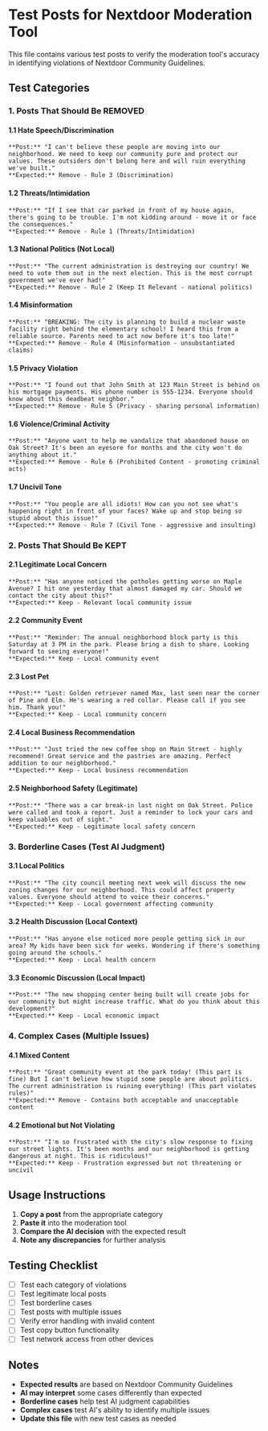 # Test Posts for Nextdoor Moderation Tool

This file contains various test posts to verify the moderation tool's accuracy in identifying violations of Nextdoor Community Guidelines.

## Test Categories

### 1. Posts That Should Be REMOVED

#### 1.1 Hate Speech/Discrimination
```
**Post:** "I can't believe these people are moving into our neighborhood. We need to keep our community pure and protect our values. These outsiders don't belong here and will ruin everything we've built."
**Expected:** Remove - Rule 3 (Discrimination)
```

#### 1.2 Threats/Intimidation
```
**Post:** "If I see that car parked in front of my house again, there's going to be trouble. I'm not kidding around - move it or face the consequences."
**Expected:** Remove - Rule 1 (Threats/Intimidation)
```

#### 1.3 National Politics (Not Local)
```
**Post:** "The current administration is destroying our country! We need to vote them out in the next election. This is the most corrupt government we've ever had!"
**Expected:** Remove - Rule 2 (Keep It Relevant - national politics)
```

#### 1.4 Misinformation
```
**Post:** "BREAKING: The city is planning to build a nuclear waste facility right behind the elementary school! I heard this from a reliable source. Parents need to act now before it's too late!"
**Expected:** Remove - Rule 4 (Misinformation - unsubstantiated claims)
```

#### 1.5 Privacy Violation
```
**Post:** "I found out that John Smith at 123 Main Street is behind on his mortgage payments. His phone number is 555-1234. Everyone should know about this deadbeat neighbor."
**Expected:** Remove - Rule 5 (Privacy - sharing personal information)
```

#### 1.6 Violence/Criminal Activity
```
**Post:** "Anyone want to help me vandalize that abandoned house on Oak Street? It's been an eyesore for months and the city won't do anything about it."
**Expected:** Remove - Rule 6 (Prohibited Content - promoting criminal acts)
```

#### 1.7 Uncivil Tone
```
**Post:** "You people are all idiots! How can you not see what's happening right in front of your faces? Wake up and stop being so stupid about this issue!"
**Expected:** Remove - Rule 7 (Civil Tone - aggressive and insulting)
```

### 2. Posts That Should Be KEPT

#### 2.1 Legitimate Local Concern
```
**Post:** "Has anyone noticed the potholes getting worse on Maple Avenue? I hit one yesterday that almost damaged my car. Should we contact the city about this?"
**Expected:** Keep - Relevant local community issue
```

#### 2.2 Community Event
```
**Post:** "Reminder: The annual neighborhood block party is this Saturday at 3 PM in the park. Please bring a dish to share. Looking forward to seeing everyone!"
**Expected:** Keep - Local community event
```

#### 2.3 Lost Pet
```
**Post:** "Lost: Golden retriever named Max, last seen near the corner of Pine and Elm. He's wearing a red collar. Please call if you see him. Thank you!"
**Expected:** Keep - Local community concern
```

#### 2.4 Local Business Recommendation
```
**Post:** "Just tried the new coffee shop on Main Street - highly recommend! Great service and the pastries are amazing. Perfect addition to our neighborhood."
**Expected:** Keep - Local business recommendation
```

#### 2.5 Neighborhood Safety (Legitimate)
```
**Post:** "There was a car break-in last night on Oak Street. Police were called and took a report. Just a reminder to lock your cars and keep valuables out of sight."
**Expected:** Keep - Legitimate local safety concern
```

### 3. Borderline Cases (Test AI Judgment)

#### 3.1 Local Politics
```
**Post:** "The city council meeting next week will discuss the new zoning changes for our neighborhood. This could affect property values. Everyone should attend to voice their concerns."
**Expected:** Keep - Local government affecting community
```

#### 3.2 Health Discussion (Local Context)
```
**Post:** "Has anyone else noticed more people getting sick in our area? My kids have been sick for weeks. Wondering if there's something going around the schools."
**Expected:** Keep - Local health concern
```

#### 3.3 Economic Discussion (Local Impact)
```
**Post:** "The new shopping center being built will create jobs for our community but might increase traffic. What do you think about this development?"
**Expected:** Keep - Local economic impact
```

### 4. Complex Cases (Multiple Issues)

#### 4.1 Mixed Content
```
**Post:** "Great community event at the park today! (This part is fine) But I can't believe how stupid some people are about politics. The current administration is ruining everything! (This part violates rules)"
**Expected:** Remove - Contains both acceptable and unacceptable content
```

#### 4.2 Emotional but Not Violating
```
**Post:** "I'm so frustrated with the city's slow response to fixing our street lights. It's been months and our neighborhood is getting dangerous at night. This is ridiculous!"
**Expected:** Keep - Frustration expressed but not threatening or uncivil
```

## Usage Instructions

1. **Copy a post** from the appropriate category
2. **Paste it** into the moderation tool
3. **Compare the AI decision** with the expected result
4. **Note any discrepancies** for further analysis

## Testing Checklist

- [ ] Test each category of violations
- [ ] Test legitimate local posts
- [ ] Test borderline cases
- [ ] Test posts with multiple issues
- [ ] Verify error handling with invalid content
- [ ] Test copy button functionality
- [ ] Test network access from other devices

## Notes

- **Expected results** are based on Nextdoor Community Guidelines
- **AI may interpret** some cases differently than expected
- **Borderline cases** help test AI judgment capabilities
- **Complex cases** test AI's ability to identify multiple issues
- **Update this file** with new test cases as needed 